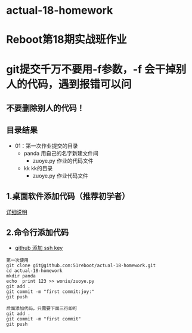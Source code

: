 # actual-18-homework
# Reboot第18期实战班作业

# git提交千万不要用-f参数，-f 会干掉别人的代码，遇到报错可以问

## 不要删除别人的代码！


## 目录结果

* 01：第一次作业提交的目录
    - panda 用自己的名字新建文件间
        + zuoye.py 作业的代码文件
    - kk kk的目录
        + zuoye.py 作业代码文件


## 1.桌面软件添加代码（推荐初学者）


[详细说明](https://github.com/shengxinjing/my_blog/issues/4)



## 2.命令行添加代码

* [github 添加 ssh key](https://gist.github.com/yisibl/8019693)

```
第一次使用
git clone git@github.com:51reboot/actual-18-homework.git
cd actual-18-homework
mkdir panda
echo  print 123 >> woniu/zuoye.py
git add .
git commit -m "first commit:joy:"
git push

后面添加代码，只需要下面三行即可
git add .
git commit -m "first commit"
git push 

```



